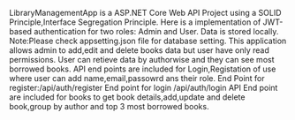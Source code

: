 LibraryManagementApp is a ASP.NET Core Web API Project using a SOLID Principle,Interface Segregation Principle.
Here is a implementation of JWT-based authentication for two roles: Admin and User.
Data is stored locally.
  Note:Please check appsetting.json file for database setting.
This application allows admin to add,edit and delete books data but user have only read permissions.
User can retieve data by authorwise and they can see most borrowed books.
API end points are included for Login,Registation of use where user can add name,email,passowrd ans their role.
  End Point for register:/api/auth/register 
  End point for login /api/auth/login
API End point are included for books to get book details,add,update and delete book,group by author and top 3 most borrowed books.




